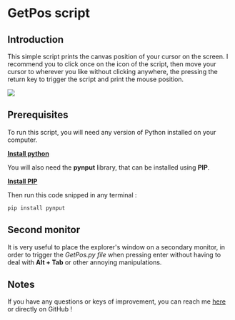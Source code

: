 # GetPos script

## Introduction

This simple script prints the canvas position of your cursor on the screen.
I recommend you to click once on the icon of the script, then move your cursor to wherever you like without clicking anywhere, the pressing the return key to trigger the script and print the mouse position.

![](https://media2.giphy.com/media/7H444pwsKBwYFhOKNr/giphy.gif)

## Prerequisites

To run this script, you will need any version of Python installed on your computer.

**[Install python](https://www.python.org/downloads/)**

You will also need the **pynput** library, that can be installed using **PIP**.

**[Install PIP](https://pip.pypa.io/en/stable/installing/)**

Then run this code snipped in any terminal :

<code>pip install pynput</code>

## Second monitor

It is very useful to place the explorer's window on a secondary monitor, in order to trigger the *GetPos.py file* when pressing enter without having to deal with **Alt + Tab** or other annoying manipulations.

## Notes

If you have any questions or keys of improvement, you can reach me [here](https://www.linkedin.com/in/loic-etienne/) or directly on GitHub !